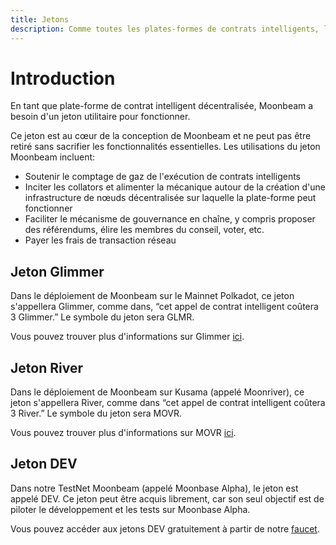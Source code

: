 ```yaml
---
title: Jetons
description: Comme toutes les plates-formes de contrats intelligents, le réseau Moonbeam nécessitera un jeton utilitaire pour fonctionner, appelé Glimmer (GLMR) pour Polkadot et River (MOVR) pour Kusama.
---
```


# Introduction

En tant que plate-forme de contrat intelligent décentralisée, Moonbeam a besoin d'un jeton utilitaire pour fonctionner.  

Ce jeton est au cœur de la conception de Moonbeam et ne peut pas être retiré sans sacrifier les fonctionnalités essentielles. Les utilisations du jeton Moonbeam incluent:

 - Soutenir le comptage de gaz de l'exécution de contrats intelligents
 - Inciter les collators et alimenter la mécanique autour de la création d'une infrastructure de nœuds décentralisée sur laquelle la plate-forme peut fonctionner
 - Faciliter le mécanisme de gouvernance en chaîne, y compris proposer des référendums, élire les membres du conseil, voter, etc.
 - Payer les frais de transaction réseau

## Jeton Glimmer

Dans le déploiement de Moonbeam sur le Mainnet Polkadot, ce jeton s'appellera Glimmer, comme dans, “cet appel de contrat intelligent coûtera 3 Glimmer.”  Le symbole du jeton sera GLMR.

Vous pouvez trouver plus d'informations sur Glimmer [ici](https://moonbeam.network/networks/moonbeam/glimmer-token/).

## Jeton River

Dans le déploiement de Moonbeam sur Kusama (appelé Moonriver), ce jeton s'appellera River, comme dans “cet appel de contrat intelligent coûtera 3 River.”  Le symbole du jeton sera MOVR.

Vous pouvez trouver plus d'informations sur MOVR [ici](https://moonbeam.network/networks/moonriver/river-token/).

## Jeton DEV

Dans notre TestNet Moonbeam (appelé Moonbase Alpha), le jeton est appelé DEV. Ce jeton peut être acquis librement, car son seul objectif est de piloter le développement et les tests sur Moonbase Alpha.

Vous pouvez accéder aux jetons DEV gratuitement à partir de notre [faucet](https://docs.moonbeam.network/getting-started/testnet/faucet/).

